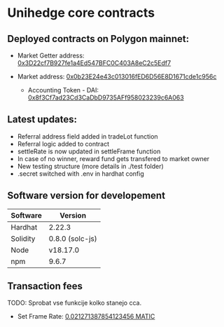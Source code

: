 # Unihedge core contracts
## Deployed contracts on Polygon mainnet:

* Market Getter address: [0x3D22cf7B927fe1a4Ed547BFC0C403A8eC2c5Edf7](https://polygonscan.com/address/0x3D22cf7B927fe1a4Ed547BFC0C403A8eC2c5Edf7)

* Market address: [0x0b23E24e43c013016fED6D56E8D1671cde1c956c](https://polygonscan.com/address/0x0b23E24e43c013016fED6D56E8D1671cde1c956c)
    * Accounting Token - DAI: [0x8f3Cf7ad23Cd3CaDbD9735AFf958023239c6A063](https://polygonscan.com/address/0x8f3Cf7ad23Cd3CaDbD9735AFf958023239c6A063)  

## Latest updates:
* Referral address field added in tradeLot function
* Referral logic added to contract
* settleRate is now updated in settleFrame function
* In case of no winner, reward fund gets transfered to market owner
* New testing structure (more details in ./test folder)
* .secret switched with .env in hardhat config


## Software version for developement
Software | Version
------------- | -------------
Hardhat  | 2.22.3
Solidity  | 0.8.0 (solc-js)
Node | v18.17.0
npm | 9.6.7




## Transaction fees
TODO: Sprobat vse funkcije kolko stanejo cca.
* Set Frame Rate: [0.021271387854123456 MATIC](https://polygonscan.com/tx/0xa94618edbc1149304a1a99fca82da961ec577b824da5ac7c30117914013b4815)



